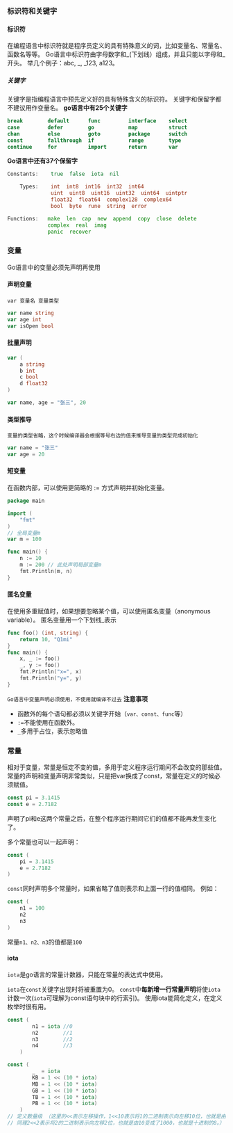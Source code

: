 ### 标识符和关键字
#### 标识符
在编程语言中标识符就是程序员定义的具有特殊意义的词，比如变量名、常量名、函数名等等。 Go语言中标识符由字母数字和_(下划线）组成，并且只能以字母和_开头。 举几个例子：abc, _, _123, a123。

##### 关键字
关键字是指编程语言中预先定义好的具有特殊含义的标识符。 关键字和保留字都不建议用作变量名。
**go语言中有25个关键字**
```go
break        default      func         interface    select
case         defer        go           map          struct
chan         else         goto         package      switch
const        fallthrough  if           range        type
continue     for          import       return       var
```
**Go语言中还有37个保留字**
```go
Constants:    true  false  iota  nil

    Types:    int  int8  int16  int32  int64  
              uint  uint8  uint16  uint32  uint64  uintptr
              float32  float64  complex128  complex64
              bool  byte  rune  string  error

Functions:   make  len  cap  new  append  copy  close  delete
             complex  real  imag
             panic  recover
```
### 变量
Go语言中的变量必须先声明再使用

#### 声明变量
`var 变量名 变量类型`
```go
var name string
var age int
var isOpen bool
```
#### 批量声明
```go
var (
    a string
    b int
    c bool
    d float32
)

var name, age = "张三", 20
```
#### 类型推导
`变量的类型省略，这个时候编译器会根据等号右边的值来推导变量的类型完成初始化`
```go
var name = "张三"
var age = 20
```
#### 短变量
在函数内部，可以使用更简略的 := 方式声明并初始化变量。
```go
package main

import (
	"fmt"
)
// 全局变量m
var m = 100

func main() {
	n := 10
	m := 200 // 此处声明局部变量m
	fmt.Println(m, n)
}
```

#### 匿名变量
在使用多重赋值时，如果想要忽略某个值，可以使用匿名变量（anonymous variable）。 匿名变量用一个下划线_表示
```go
func foo() (int, string) {
	return 10, "Q1mi"
}
func main() {
	x, _ := foo()
	_, y := foo()
	fmt.Println("x=", x)
	fmt.Println("y=", y)
}
```
`Go语言中变量声明必须使用，不使用就编译不过去`
**注意事项**
- 函数外的每个语句都必须以关键字开始（`var、const、func`等）
- `:=`不能使用在函数外。
- `_`多用于占位，表示忽略值
### 常量
相对于变量，常量是恒定不变的值，多用于定义程序运行期间不会改变的那些值。 常量的声明和变量声明非常类似，只是把var换成了const，常量在定义的时候必须赋值。
```go
const pi = 3.1415
const e = 2.7182
```
声明了pi和e这两个常量之后，在整个程序运行期间它们的值都不能再发生变化了。

多个常量也可以一起声明：
```go
const (
    pi = 3.1415
    e = 2.7182
)
```
`const`同时声明多个常量时，如果省略了值则表示和上面一行的值相同。 例如：
```go
const (
    n1 = 100
    n2
    n3
)
```
常量`n1、n2、n3`的值都是`100`
#### iota
`iota`是go语言的常量计数器，只能在常量的表达式中使用。

`iota`在`const`关键字出现时将被重置为0。
`const`中**每新增一行常量声明**将使`iota`计数一次(`iota`可理解为const语句块中的行索引)。 使用iota能简化定义，在定义枚举时很有用。
```go
const (
		n1 = iota //0
		n2        //1
		n3        //2
		n4        //3
	)

const (
		_  = iota
		KB = 1 << (10 * iota)
		MB = 1 << (10 * iota)
		GB = 1 << (10 * iota)
		TB = 1 << (10 * iota)
		PB = 1 << (10 * iota)
	)
// 定义数量级 （这里的<<表示左移操作，1<<10表示将1的二进制表示向左移10位，也就是由1变成了10000000000，也就是十进制的1024。
// 同理2<<2表示将2的二进制表示向左移2位，也就是由10变成了1000，也就是十进制的8。）
```
